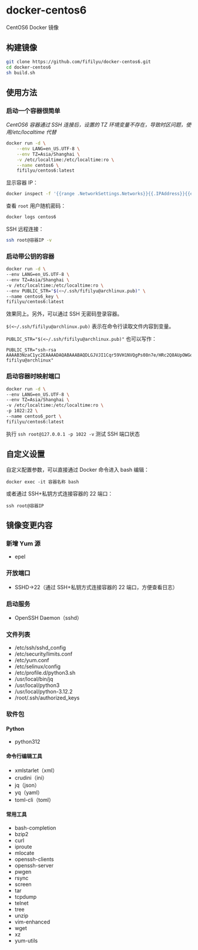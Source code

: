 # docker-centos6

CentOS6 Docker 镜像

## 构建镜像

```bash
git clone https://github.com/fifilyu/docker-centos6.git
cd docker-centos6
sh build.sh
```

## 使用方法

### 启动一个容器很简单

_CentOS6 容器通过 SSH 连接后，设置的 TZ 环境变量不存在，导致时区问题，使用/etc/localtime 代替_

```bash
docker run -d \
    --env LANG=en_US.UTF-8 \
    --env TZ=Asia/Shanghai \
    -v /etc/localtime:/etc/localtime:ro \
    --name centos6 \
    fifilyu/centos6:latest
```

显示容器 IP：

```bash
docker inspect -f '{{range .NetworkSettings.Networks}}{{.IPAddress}}{{end}}' centos6
```

查看 `root` 用户随机密码：

```bash
docker logs centos6
```

SSH 远程连接：

```bash
ssh root@容器IP -v
```

### 启动带公钥的容器

```bash
docker run -d \
--env LANG=en_US.UTF-8 \
--env TZ=Asia/Shanghai \
-v /etc/localtime:/etc/localtime:ro \
--env PUBLIC_STR="$(<~/.ssh/fifilyu@archlinux.pub)" \
--name centos6_key \
fifilyu/centos6:latest
```

效果同上。另外，可以通过 SSH 无密码登录容器。

`$(<~/.ssh/fifilyu@archlinux.pub)` 表示在命令行读取文件内容到变量。

`PUBLIC_STR="$(<~/.ssh/fifilyu@archlinux.pub)"` 也可以写作：

    PUBLIC_STR="ssh-rsa AAAAB3NzaC1yc2EAAAADAQABAAABAQDLGJVJI1Cqr59VH1NVQgPs08n7e/HRc2Q8AUpOWGoJpVzIgjO+ipjqwnxh3eiBd806eXIIa5OFwRm0fYfMFxBOdo3l5qGtBe82PwTotdtpcacP5Dkrn+HZ1kG+cf0BNSF5oXbTCTrqY12/T8h4035BXyRw7+MuVPiCUhydYs3RgsODA47ZR3owgjvPsayUd5MrD8gidGqv1zdyW9nQXnXB7m9Sn9Mg8rk6qBxQUbtMN9ez0BFrUGhXCkW562zhJjP5j4RLVfvL2N1bWT9EoFTCjk55pv58j+PTNEGUmu8PrU8mtgf6zQO871whTD8/H6brzaMwuB5Rd5OYkVir0BXj fifilyu@archlinux"

### 启动容器时映射端口

```bash
docker run -d \
--env LANG=en_US.UTF-8 \
--env TZ=Asia/Shanghai \
-v /etc/localtime:/etc/localtime:ro \
-p 1022:22 \
--name centos6_port \
fifilyu/centos6:latest
```

执行 `ssh root@127.0.0.1 -p 1022 -v` 测试 SSH 端口状态

## 自定义设置

自定义配置参数，可以直接通过 Docker 命令进入 bash 编辑：

`docker exec -it 容器名称 bash`

或者通过 SSH+私钥方式连接容器的 22 端口：

`ssh root@容器IP`

## 镜像变更内容

### 新增 Yum 源

- epel

### 开放端口

- SSHD->22（通过 SSH+私钥方式连接容器的 22 端口，方便查看日志）

### 启动服务

- OpenSSH Daemon（sshd）

### 文件列表

- /etc/ssh/sshd_config
- /etc/security/limits.conf
- /etc/yum.conf
- /etc/selinux/config
- /etc/profile.d/python3.sh
- /usr/local/bin/jq
- /usr/local/python3
- /usr/local/python-3.12.2
- /root/.ssh/authorized_keys

### 软件包

#### Python

- python312

#### 命令行编辑工具

- xmlstarlet（xml）
- crudini（ini）
- jq（json）
- yq（yaml）
- toml-cli（toml）

#### 常用工具

- bash-completion
- bzip2
- curl
- iproute
- mlocate
- openssh-clients
- openssh-server
- pwgen
- rsync
- screen
- tar
- tcpdump
- telnet
- tree
- unzip
- vim-enhanced
- wget
- xz
- yum-utils
